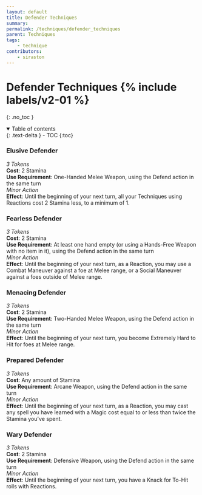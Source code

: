 ```yaml
---
layout: default
title: Defender Techniques
summary:
permalink: /techniques/defender_techniques
parent: Techniques
tags:
    - technique
contributors:
    - siraston
---
```


# Defender Techniques {% include labels/v2-01 %}
{: .no_toc }

<details open markdown="block">
  <summary>
    Table of contents
  </summary>
  {: .text-delta }
- TOC
{:toc}
</details>

### Elusive Defender
*3 Tokens*  
**Cost**: 2 Stamina  
**Use Requirement**: One-Handed Melee Weapon, using the Defend action in the same turn  
*Minor Action*  
**Effect**: Until the beginning of your next turn, all your Techniques using Reactions cost 2 Stamina less, to a minimum of 1.

### Fearless Defender
*3 Tokens*  
**Cost**: 2 Stamina  
**Use Requirement**: At least one hand empty (or using a Hands-Free Weapon with no item in it), using the Defend action in the same turn  
*Minor Action*  
**Effect**: Until the beginning of your next turn, as a Reaction, you may use a Combat Maneuver against a foe at Melee range, or a Social Maneuver against a foes outside of Melee range.

### Menacing Defender
*3 Tokens*  
**Cost**: 2 Stamina  
**Use Requirement**: Two-Handed Melee Weapon, using the Defend action in the same turn  
*Minor Action*  
**Effect**: Until the beginning of your next turn, you become Extremely Hard to Hit for foes at Melee range.

### Prepared Defender
*3 Tokens*  
**Cost**: Any amount of Stamina  
**Use Requirement**: Arcane Weapon, using the Defend action in the same turn  
*Minor Action*  
**Effect**: Until the beginning of your next turn, as a Reaction, you may cast any spell you have learned with a Magic cost equal to or less than twice the Stamina you've spent.

### Wary Defender
*3 Tokens*  
**Cost**: 2 Stamina  
**Use Requirement**: Defensive Weapon, using the Defend action in the same turn  
*Minor Action*  
**Effect**: Until the beginning of your next turn, you have a Knack for To-Hit rolls with Reactions.